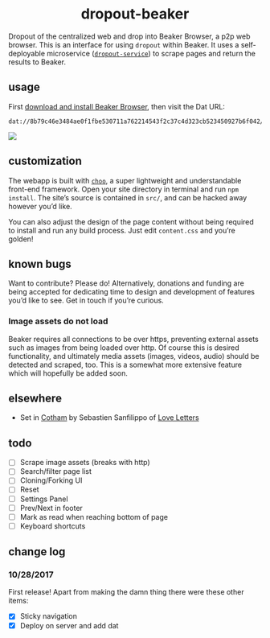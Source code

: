 <h1 align="center">dropout-beaker</h1>

Dropout of the centralized web and drop into Beaker Browser, a p2p web browser. This is an interface for using `dropout` within Beaker. It uses a self-deployable microservice ([`dropout-service`](https://github.com/jondashkyle/dropout-service)) to scrape pages and return the results to Beaker.

## usage

First [download and install Beaker Browser](https://beakerbrowser.com/docs/install/), then visit the Dat URL:

```
dat://8b79c46e3484ae0f1fbe530711a762214543f2c37c4d323cb523450927b6f042/)
```

![](http://drop.jon-kyle.com/modules/dropout-beaker-2.png)

## customization

The webapp is built with [`choo`](https://github.com/choojs/choo), a super lightweight and understandable front-end framework. Open your site directory in terminal and run `npm install`. The site’s source is contained in `src/`, and can be hacked away however you’d like.

You can also adjust the design of the page content without being required to install and run any build process. Just edit `content.css` and you’re golden!

## known bugs

Want to contribute? Please do! Alternatively, donations and funding are being accepted for dedicating time to design and development of features you’d like to see. Get in touch if you’re curious.

### Image assets do not load

Beaker requires all connections to be over https, preventing external assets such as images from being loaded over http. Of course this is desired functionality, and ultimately media assets (images, videos, audio) should be detected and scraped, too. This is a somewhat more extensive feature which will hopefully be added soon.

## elsewhere

- Set in [Cotham](https://github.com/sebsan/Cotham) by Sebastien Sanfilippo of [Love Letters](http://www.love-letters.be/)

## todo

- [ ] Scrape image assets (breaks with http)
- [ ] Search/filter page list
- [ ] Cloning/Forking UI
- [ ] Reset
- [ ] Settings Panel
- [ ] Prev/Next in footer
- [ ] Mark as read when reaching bottom of page
- [ ] Keyboard shortcuts

## change log

### 10/28/2017

First release! Apart from making the damn thing there were these other items:

- [x] Sticky navigation
- [x] Deploy on server and add dat